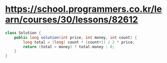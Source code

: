 # https://school.programmers.co.kr/learn/courses/30/lessons/82612
```java
class Solution {
    public long solution(int price, int money, int count) {
        long total = (long) count * (count+1) / 2 * price;
        return (total > money) ? total-money : 0;
    }
}
```
